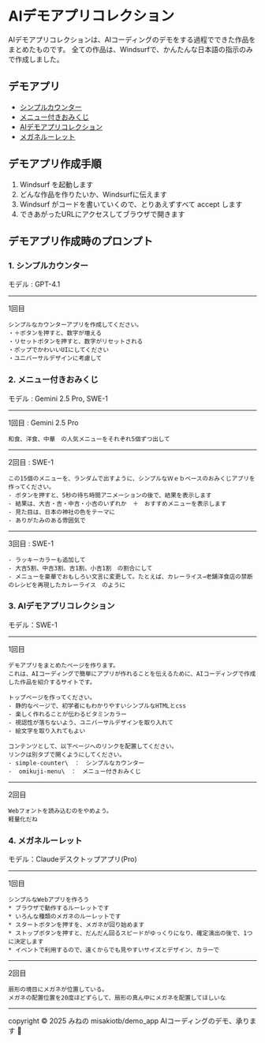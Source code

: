 # AIデモアプリコレクション

AIデモアプリコレクションは、AIコーディングのデモをする過程でできた作品をまとめたものです。
全ての作品は、Windsurfで、かんたんな日本語の指示のみで作成しました。

## デモアプリ

- [シンプルカウンター](./simple-counter/)
- [メニュー付きおみくじ](./omikuji-menu/)
- [AIデモアプリコレクション](https://misakiotb.github.io/demo_app/)
- [メガネルーレット](./roulette/)

## デモアプリ作成手順

1. Windsurf を起動します
2. どんな作品を作りたいか、Windsurfに伝えます
3. Windsurf がコードを書いていくので、とりあえずすべて accept します
4. できあがったURLにアクセスしてブラウザで開きます


## デモアプリ作成時のプロンプト


### 1. シンプルカウンター
モデル : GPT-4.1

----
1回目
```
シンプルなカウンターアプリを作成してください。
・＋ボタンを押すと、数字が増える
・リセットボタンを押すと、数字がリセットされる
・ポップでかわいいUIにしてください
・ユニバーサルデザインに考慮して
```

### 2. メニュー付きおみくじ    
モデル : Gemini 2.5 Pro, SWE-1

----
1回目 : Gemini 2.5 Pro
```
和食、洋食、中華　の人気メニューをそれぞれ5個ずつ出して
```
----
2回目 : SWE-1
```
この15個のメニューを、ランダムで出すように、シンプルなＷｅｂベースのおみくじアプリを作ってください。
- ボタンを押すと、5秒の待ち時間アニメーションの後で、結果を表示します
- 結果は、大吉・吉・中吉・小吉のいずれか　＋　おすすめメニューを表示します
- 見た目は、日本の神社の色をテーマに
- ありがたみのある雰囲気で
```
----
3回目 : SWE-1
``` 
- ラッキーカラーも追加して
- 大吉5割、中吉3割、吉1割、小吉1割　の割合にして
- メニューを豪華でおもしろい文言に変更して。たとえば、カレーライス→老舗洋食店の禁断のレシピを再現したカレーライス　のように
```

### 3. AIデモアプリコレクション
モデル：SWE-1

----
1回目
```
デモアプリをまとめたページを作ります。
これは、AIコーディングで簡単にアプリが作れることを伝えるために、AIコーディングで作成した作品を紹介するサイトです。

トップページを作ってください。
- 静的なページで、初学者にもわかりやすいシンプルなHTMLとcss
- 楽しく作れることが伝わるビタミンカラー
- 視認性が落ちないよう、ユニバーサルデザインを取り入れて
- 絵文字を取り入れてもよい

コンテンツとして、以下ページへのリンクを配置してください。
リンクは別タブで開くようにしてください。
- simple-counter\　：　シンプルなカウンター
-  omikuji-menu\　：　メニュー付きおみくじ
```

----
2回目
```
Webフォントを読み込むのをやめよう。
軽量化だね
```
### 4. メガネルーレット

モデル：Claudeデスクトップアプリ(Pro)

----
1回目
```
シンプルなWebアプリを作ろう
* ブラウザで動作するルーレットです
* いろんな種類のメガネのルーレットです
* スタートボタンを押すを、メガネが回り始めます
* ストップボタンを押すと、だんだん回るスピードがゆっくりになり、確定演出の後で、1つに決定します
* イベントで利用するので、遠くからでも見やすいサイズとデザイン、カラーで
```
----
2回目
```
扇形の境目にメガネが位置している。
メガネの配置位置を20度ほどずらして、扇形の真ん中にメガネを配置してほしいな
```

----
copyright © 2025 みねの
misakiotb/demo_app
AIコーディングのデモ、承ります 🎉

